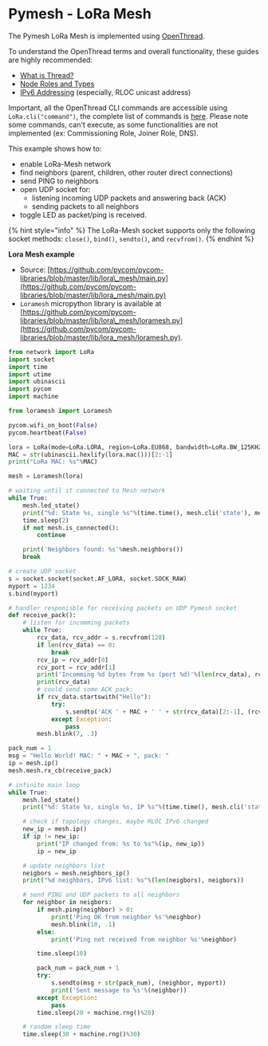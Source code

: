 # Pymesh - LoRa Mesh

The Pymesh LoRa Mesh is implemented using [OpenThread](https://openthread.io/guides/thread-primer).

To understand the OpenThread terms and overall functionality, these guides are highly recommended:

* [What is Thread?](https://openthread.io/guides/thread-primer)
* [Node Roles and Types](https://openthread.io/guides/thread-primer/node-roles-and-types)
* [IPv6 Addressing](https://openthread.io/guides/thread-primer/ipv6-addressing) \(especially, RLOC unicast address\)

Important, all the OpenThread CLI commands are accessible using `LoRa.cli("command")`, the complete list of commands is [here](https://github.com/openthread/openthread/blob/c482301ec73b80985445102e4d0a936346172ddb/src/cli/README.md). Please note some commands, can't execute, as some functionalities are not implemented \(ex: Commissioning Role, Joiner Role, DNS\).

This example shows how to:

* enable LoRa-Mesh network
* find neighbors \(parent, children, other router direct connections\)
* send PING to neighbors
* open UDP socket for:
  * listening incoming UDP packets and answering back \(ACK\)
  * sending packets to all neighbors
* toggle LED as packet/ping is received.

{% hint style="info" %}
The LoRa-Mesh socket supports only the following socket methods: `close()`, `bind()`, `sendto()`, and `recvfrom()`.
{% endhint %}

**Lora Mesh example**

* Source: [https://github.com/pycom/pycom-libraries/blob/master/lib/lora\_mesh/main.py](https://github.com/pycom/pycom-libraries/blob/master/lib/lora_mesh/main.py)
* `Loramesh` micropython library is available at [https://github.com/pycom/pycom-libraries/blob/master/lib/lora\_mesh/loramesh.py](https://github.com/pycom/pycom-libraries/blob/master/lib/lora_mesh/loramesh.py).

```python
from network import LoRa
import socket
import time
import utime
import ubinascii
import pycom
import machine

from loramesh import Loramesh

pycom.wifi_on_boot(False)
pycom.heartbeat(False)

lora = LoRa(mode=LoRa.LORA, region=LoRa.EU868, bandwidth=LoRa.BW_125KHZ, sf=7)
MAC = str(ubinascii.hexlify(lora.mac()))[2:-1]
print("LoRa MAC: %s"%MAC)

mesh = Loramesh(lora)

# waiting until it connected to Mesh network
while True:
    mesh.led_state()
    print("%d: State %s, single %s"%(time.time(), mesh.cli('state'), mesh.cli('singleton')))
    time.sleep(2)
    if not mesh.is_connected():
        continue

    print('Neighbors found: %s'%mesh.neighbors())
    break

# create UDP socket
s = socket.socket(socket.AF_LORA, socket.SOCK_RAW)
myport = 1234
s.bind(myport)

# handler responisble for receiving packets on UDP Pymesh socket
def receive_pack():
    # listen for incomming packets
    while True:
        rcv_data, rcv_addr = s.recvfrom(128)
        if len(rcv_data) == 0:
            break
        rcv_ip = rcv_addr[0]
        rcv_port = rcv_addr[1]
        print('Incomming %d bytes from %s (port %d)'%(len(rcv_data), rcv_ip, rcv_port))
        print(rcv_data)
        # could send some ACK pack:
        if rcv_data.startswith("Hello"):
            try:
                s.sendto('ACK ' + MAC + ' ' + str(rcv_data)[2:-1], (rcv_ip, rcv_port))
            except Exception:
                pass
        mesh.blink(7, .3)

pack_num = 1
msg = "Hello World! MAC: " + MAC + ", pack: "
ip = mesh.ip()
mesh.mesh.rx_cb(receive_pack)

# infinite main loop
while True:
    mesh.led_state()
    print("%d: State %s, single %s, IP %s"%(time.time(), mesh.cli('state'), mesh.cli('singleton'), mesh.ip()))

    # check if topology changes, maybe RLOC IPv6 changed
    new_ip = mesh.ip()
    if ip != new_ip:
        print("IP changed from: %s to %s"%(ip, new_ip))
        ip = new_ip

    # update neighbors list
    neigbors = mesh.neighbors_ip()
    print("%d neighbors, IPv6 list: %s"%(len(neigbors), neigbors))

    # send PING and UDP packets to all neighbors
    for neighbor in neigbors:
        if mesh.ping(neighbor) > 0:
            print('Ping OK from neighbor %s'%neighbor)
            mesh.blink(10, .1)
        else:
            print('Ping not received from neighbor %s'%neighbor)

        time.sleep(10)

        pack_num = pack_num + 1
        try:
            s.sendto(msg + str(pack_num), (neighbor, myport))
            print('Sent message to %s'%(neighbor))
        except Exception:
            pass
        time.sleep(20 + machine.rng()%20)

    # random sleep time
    time.sleep(30 + machine.rng()%30)

```
